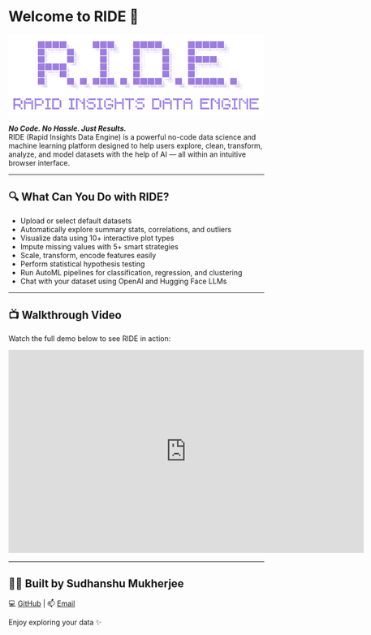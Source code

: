 # Welcome to RIDE 🚀

![RIDE Overview](ride_gif1.png)

_**No Code. No Hassle. Just Results.**_  
RIDE (Rapid Insights Data Engine) is a powerful no-code data science and machine learning platform designed to help users explore, clean, transform, analyze, and model datasets with the help of AI — all within an intuitive browser interface.

---
## 🔍 What Can You Do with RIDE?

- Upload or select default datasets
- Automatically explore summary stats, correlations, and outliers
- Visualize data using 10+ interactive plot types
- Impute missing values with 5+ smart strategies
- Scale, transform, encode features easily
- Perform statistical hypothesis testing
- Run AutoML pipelines for classification, regression, and clustering
- Chat with your dataset using OpenAI and Hugging Face LLMs

---
## 📺 Walkthrough Video

Watch the full demo below to see RIDE in action:

<div align="center">
  <iframe width="700" height="400"
    src="https://www.youtube.com/embed/owEGjCherag"
    title="RIDE Walkthrough - YouTube Demo"
    frameborder="0"
    allow="accelerometer; autoplay; clipboard-write; encrypted-media; gyroscope; picture-in-picture"
    allowfullscreen>
  </iframe>
</div>

---
## 👨‍💻 Built by Sudhanshu Mukherjee
 
💻 [GitHub](https://github.com/sudhanshumukherjeexx)   | 📫 [Email](mailto:smukherjee3@umassd.edu)

Enjoy exploring your data ✨
